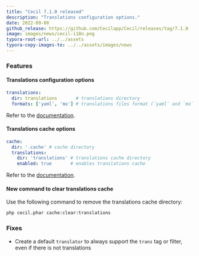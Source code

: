 ```yaml
---
title: "Cecil 7.1.0 released"
description: "Translations configuration options."
date: 2022-09-08
github_release: https://github.com/Cecilapp/Cecil/releases/tag/7.1.0
image: images/news/cecil-i18n.png
typora-root-url: ../../assets
typora-copy-images-to: ../../assets/images/news
---
```


### Features

#### Translations configuration options

```yaml
translations:
  dir: translations       # translations directory
  formats: ['yaml', 'mo'] # translations files format (`yaml` and `mo` by default)
```

Refer to the [documentation](https://cecil.app/documentation/configuration/#translations).

#### Translations cache options

```yaml
cache:
  dir: '.cache' # cache directory
  translations:
    dir: 'translations' # translations cache directory
    enabled: true       # enables translations cache
```

Refer to the [documentation](https://cecil.app/documentation/configuration/#cache).

#### New command to clear translations cache

Use the following command to remove the translations cache directory:

```bash
php cecil.phar cache:clear:translations
```

### Fixes

- Create a default `translator` to always support the `trans` tag or filter, even if there is not translations
